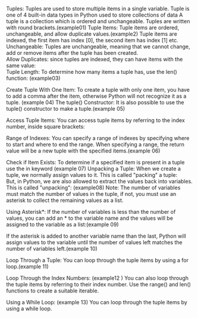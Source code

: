 Tuples:
      Tuples are used to store multiple items in a single variable.
      Tuple is one of 4 built-in data types in Python used to store collections of data
      A tuple is a collection which is ordered and unchangeable.
      Tuples are written with round brackets.(example01)
Tuple Items:
      Tuple items are ordered, unchangeable, and allow duplicate values.(example2)
      Tuple items are indexed, the first item has index [0], the second item has index [1] etc.
Unchangeable:
      Tuples are unchangeable, meaning that we cannot change, add or remove items after the tuple has been created.      
Allow Duplicates:
      since tuples are  indexed, they can have items with the same value:      
Tuple Length:
      To determine how many items a tuple has, use the len() function:  (example03)    

Create Tuple With One Item:
      To create a tuple with only one item, you have to add a comma after the item, otherwise Python will not recognize it as a tuple. (example 04)
The tuple() Constructor:
      It is also possible to use the tuple() constructor to make a tuple.(example 05)

Access Tuple Items:
      You can access tuple items by referring to the index number, inside square brackets:

Range of Indexes:
      You can specify a range of indexes by specifying where to start and where to end the range.
      When  specifying a range, the return value will be a new tuple with the specified items.(example 06)

Check if Item Exists:
      To determine if a specified item is present in a tuple use the in keyword (example 07)
Unpacking a Tuple:
      When we create a tuple, we normally assign values to it. This is called "packing" a tuple:        
      But, in Python, we are also allowed to extract the values back into variables. This is called "unpacking":          (example08)
Note: The number of variables must match the number of values in the tuple, if not, you must use an asterisk to collect   the remaining values as a list.

Using Asterisk*:
      If the number of variables is less than the number of values, you can add an * to the variable name and the values will be assigned to the variable as a list:(example 09)

If the asterisk is added to another variable name than the last, Python will assign values to the variable until the number of values left matches the number of variables left.(example 10)

Loop Through a Tuple:
      You can loop through the tuple items by using a for loop.(example 11)

Loop Through the Index Numbers:    (example12 )
      You can also loop through the tuple items by referring to their index number.
      Use the range() and len() functions to create a suitable iterable.

Using a While Loop:  (example 13)
      You can loop through the tuple items by using a while loop.